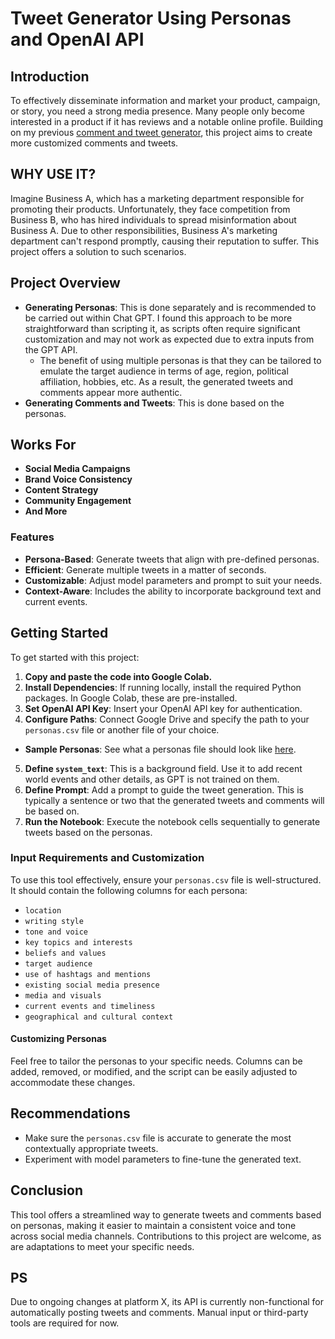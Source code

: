 # Tweet Generator Using Personas and OpenAI API

## **Introduction**

To effectively disseminate information and market your product, campaign, or story, you need a strong media presence. Many people only become interested in a product if it has reviews and a notable online profile. Building on my previous [comment and tweet generator](https://github.com/ak8000/Comment-Tweet-Generator), this project aims to create more customized comments and tweets.

## **WHY USE IT?**

Imagine Business A, which has a marketing department responsible for promoting their products. Unfortunately, they face competition from Business B, who has hired individuals to spread misinformation about Business A. Due to other responsibilities, Business A's marketing department can't respond promptly, causing their reputation to suffer. This project offers a solution to such scenarios.

## **Project Overview**

- **Generating Personas**: This is done separately and is recommended to be carried out within Chat GPT. I found this approach to be more straightforward than scripting it, as scripts often require significant customization and may not work as expected due to extra inputs from the GPT API.
  - The benefit of using multiple personas is that they can be tailored to emulate the target audience in terms of age, region, political affiliation, hobbies, etc. As a result, the generated tweets and comments appear more authentic.
- **Generating Comments and Tweets**: This is done based on the personas.

## **Works For**

- **Social Media Campaigns**
- **Brand Voice Consistency**
- **Content Strategy**
- **Community Engagement**
- **And More**

### **Features**

- **Persona-Based**: Generate tweets that align with pre-defined personas.
- **Efficient**: Generate multiple tweets in a matter of seconds.
- **Customizable**: Adjust model parameters and prompt to suit your needs.
- **Context-Aware**: Includes the ability to incorporate background text and current events.

## **Getting Started**

To get started with this project:

1. **Copy and paste the code into Google Colab.**
2. **Install Dependencies**: If running locally, install the required Python packages. In Google Colab, these are pre-installed.
3. **Set OpenAI API Key**: Insert your OpenAI API key for authentication.
4. **Configure Paths**: Connect Google Drive and specify the path to your `personas.csv` file or another file of your choice.
  - **Sample Personas**: See what a personas file should look like [here](https://github.com/ak8000/Generate-Comments-By-Personas/blob/main/personas.csv).
5. **Define `system_text`**: This is a background field. Use it to add recent world events and other details, as GPT is not trained on them.
6. **Define Prompt**: Add a prompt to guide the tweet generation. This is typically a sentence or two that the generated tweets and comments will be based on.
7. **Run the Notebook**: Execute the notebook cells sequentially to generate tweets based on the personas.

### **Input Requirements and Customization**

To use this tool effectively, ensure your `personas.csv` file is well-structured. It should contain the following columns for each persona:

- `location`
- `writing style`
- `tone and voice`
- `key topics and interests`
- `beliefs and values`
- `target audience`
- `use of hashtags and mentions`
- `existing social media presence`
- `media and visuals`
- `current events and timeliness`
- `geographical and cultural context`

#### **Customizing Personas**

Feel free to tailor the personas to your specific needs. Columns can be added, removed, or modified, and the script can be easily adjusted to accommodate these changes.

## **Recommendations**

- Make sure the `personas.csv` file is accurate to generate the most contextually appropriate tweets.
- Experiment with model parameters to fine-tune the generated text.

## **Conclusion**

This tool offers a streamlined way to generate tweets and comments based on personas, making it easier to maintain a consistent voice and tone across social media channels. Contributions to this project are welcome, as are adaptations to meet your specific needs.

## **PS**

Due to ongoing changes at platform X, its API is currently non-functional for automatically posting tweets and comments. Manual input or third-party tools are required for now.
